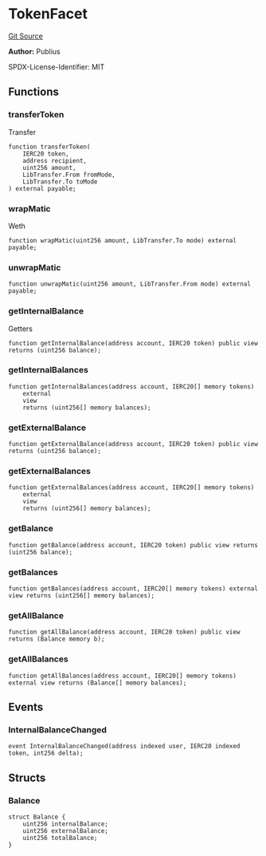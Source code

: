 # TokenFacet
[Git Source](https://github.com/KlimaDAO/klimadao-solidity/blob/36109e4551048e978d232da5905a9cf6eaf3e3e2/src/infinity/facets/TokenFacet.sol)

**Author:**
Publius

SPDX-License-Identifier: MIT


## Functions
### transferToken

Transfer


```solidity
function transferToken(
    IERC20 token,
    address recipient,
    uint256 amount,
    LibTransfer.From fromMode,
    LibTransfer.To toMode
) external payable;
```

### wrapMatic

Weth


```solidity
function wrapMatic(uint256 amount, LibTransfer.To mode) external payable;
```

### unwrapMatic


```solidity
function unwrapMatic(uint256 amount, LibTransfer.From mode) external payable;
```

### getInternalBalance

Getters


```solidity
function getInternalBalance(address account, IERC20 token) public view returns (uint256 balance);
```

### getInternalBalances


```solidity
function getInternalBalances(address account, IERC20[] memory tokens)
    external
    view
    returns (uint256[] memory balances);
```

### getExternalBalance


```solidity
function getExternalBalance(address account, IERC20 token) public view returns (uint256 balance);
```

### getExternalBalances


```solidity
function getExternalBalances(address account, IERC20[] memory tokens)
    external
    view
    returns (uint256[] memory balances);
```

### getBalance


```solidity
function getBalance(address account, IERC20 token) public view returns (uint256 balance);
```

### getBalances


```solidity
function getBalances(address account, IERC20[] memory tokens) external view returns (uint256[] memory balances);
```

### getAllBalance


```solidity
function getAllBalance(address account, IERC20 token) public view returns (Balance memory b);
```

### getAllBalances


```solidity
function getAllBalances(address account, IERC20[] memory tokens) external view returns (Balance[] memory balances);
```

## Events
### InternalBalanceChanged

```solidity
event InternalBalanceChanged(address indexed user, IERC20 indexed token, int256 delta);
```

## Structs
### Balance

```solidity
struct Balance {
    uint256 internalBalance;
    uint256 externalBalance;
    uint256 totalBalance;
}
```


